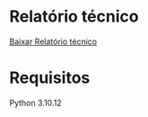# Relatório técnico
[Baixar Relatório técnico](https://github.com/Marcoskisto/logmat_server/blob/main/Relat%C3%B3rio_Tecnico_v0_9___Marcos_Calixto.pdf)

# Requisitos

Python 3.10.12
